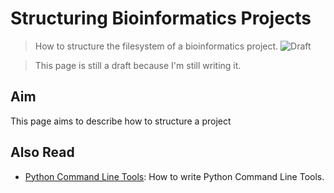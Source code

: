 # Structuring Bioinformatics Projects
> How to structure the filesystem of a bioinformatics project.
![Draft](https://img.shields.io/badge/status-draft-red)

> This page is still a draft because I'm still writing it.

## Aim
This page aims to describe how to structure a project 

## Also Read
- [Python Command Line Tools](/handbook/writing_code/python_tools.md): How to write Python Command Line Tools.